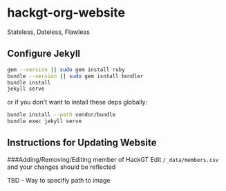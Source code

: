 # hackgt-org-website
Stateless, Dateless, Flawless

## Configure Jekyll
```BASH
gem --version || sudo gem install ruby
bundle --version || sudo gem isntall bundler
bundle install
jekyll serve
```

or if you don't want to install these deps globally:

```BASH
bundle install --path vendor/bundle
bundle exec jekyll serve
```

## Instructions for Updating Website


###Adding/Removing/Editing member of HackGT
Edit `/_data/members.csv` and your changes should be reflected

TBD - Way to specifiy path to image
